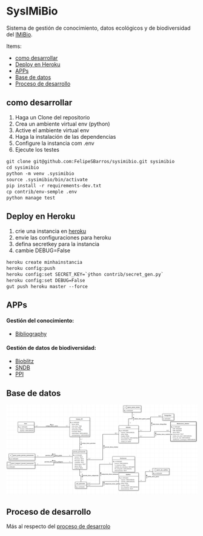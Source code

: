 # SysIMiBio

Sistema de gestión de conocimiento, datos ecológicos y de biodiversidad del [IMiBio](www.imibio.misiones.gob.ar).

Items:
* [como desarrollar](#como-desarrollar)
* [Deploy en Heroku](#Deploy-en-Heroku)
* [APPs](#APPs)
* [Base de datos](#Base-de-datos)
* [Proceso de desarrollo](#Proceso-de-desarrollo)

## como desarrollar
1. Haga un Clone del repositorio
1. Crea un ambiente virtual env (python)
1. Active el ambiente virtual env
1. Haga la instalación de las dependencias
1. Configure la instancia com .env
1. Ejecute los testes

```console
git clone git@github.com:FelipeSBarros/sysimibio.git sysimibio
cd sysimibio
python -m venv .sysimibio
source .sysimibio/bin/activate
pip install -r requirements-dev.txt
cp contrib/env-semple .env
python manage test 
```

## Deploy en Heroku

1. crie una instancia en [heroku](www.heroku.com)
1. envie las configuraciones para heroku
1. defina secretkey para la instancia
1. cambie DEBUG=False

```console
heroku create minhainstancia
heroku config:push
heroku config:set SECRET_KEY=`ýthon contrib/secret_gen.py`
heroku config:set DEBUG=False
gut push heroku master --force
```

## APPs

#### Gestión del conocimiento:  
* [Bibliography](./README_bibliography.md)  

#### Gestión de datos de biodiversidad:  
* [Bioblitz](./README_bioblitz.md)  
* [SNDB]()  
* [PPI]()  

## Base de datos

![](extras/img/modeldb.png)

## Proceso de desarrollo

Más al respecto del [proceso de desarrolo](./Creation_process.md)

